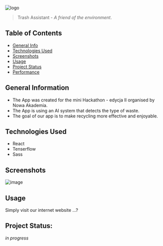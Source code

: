 ![logo](https://image.freepik.com/free-photo/recycle-sign-green-garbage-trash-bin-character-mascot-with-dslr-video-camera-gimbal-stabilization-tripod-system-isolated-background-3d-rendering_476612-13981.jpg)

> Trash Assistant - _A friend of the environment_.

## Table of Contents

-   [General Info](#general-information)
-   [Technologies Used](#technologies-used)
-   [Screenshots](#screenshots)
-   [Usage](#usage)
-   [Project Status](#project-status)
-   [Performance](#performance)

## General Information

-   The App was created for the mini Hackathon - edycja II organised by Nowa Akademia.
-   The App is using an AI system that detects the type of waste.
-   The goal of our app is to make recycling more effective and enjoyable.

## Technologies Used

-   React
-   Tenserflow
-   Sass

## Screenshots

![image](https://pbs.twimg.com/media/E5oNDbhUcAU4Wwi.jpg)

## Usage

Simply visit our internet website ...?

## Project Status:

_in progress_
